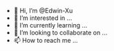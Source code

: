 - 👋 Hi, I’m @Edwin-Xu
- 👀 I’m interested in ...
- 🌱 I’m currently learning ...
- 💞️ I’m looking to collaborate on ...
- 📫 How to reach me ...

<!---
Edwin-Xu/Edwin-Xu is a ✨ special ✨ repository because its `README.md` (this file) appears on your GitHub profile.
You can click the Preview link to take a look at your changes.
--->
